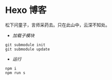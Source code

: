 # Hexo 博客

松下问童子，言师采药去。只在此山中，云深不知处。

- *加载子模块*

```shell
git submodule init
git submodule update
```

- *运行*

```shell
npm i
npm run s
```
